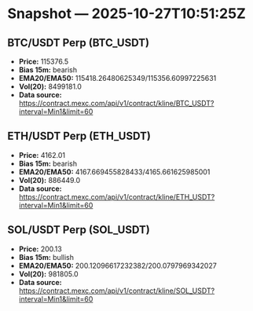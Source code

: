 # Snapshot — 2025-10-27T10:51:25Z

## BTC/USDT Perp (BTC_USDT)
- **Price:** 115376.5
- **Bias 15m:** bearish
- **EMA20/EMA50:** 115418.26480625349/115356.60997225631
- **Vol(20):** 8499181.0
- **Data source:** https://contract.mexc.com/api/v1/contract/kline/BTC_USDT?interval=Min1&limit=60

## ETH/USDT Perp (ETH_USDT)
- **Price:** 4162.01
- **Bias 15m:** bearish
- **EMA20/EMA50:** 4167.669455828433/4165.661625985001
- **Vol(20):** 886449.0
- **Data source:** https://contract.mexc.com/api/v1/contract/kline/ETH_USDT?interval=Min1&limit=60

## SOL/USDT Perp (SOL_USDT)
- **Price:** 200.13
- **Bias 15m:** bullish
- **EMA20/EMA50:** 200.12096617232382/200.0797969342027
- **Vol(20):** 981805.0
- **Data source:** https://contract.mexc.com/api/v1/contract/kline/SOL_USDT?interval=Min1&limit=60
